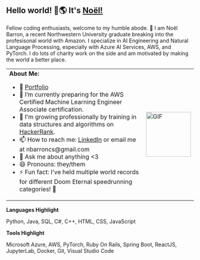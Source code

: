 ## Hello world! 👋🌎 It's [Noël!](https://noelbarroncs.com)

Fellow coding enthusiasts, welcome to my humble abode. 🩷 I am Noël Barron, a recent Northwestern University graduate breaking into the profesisonal world with Amazon. I specialize in AI Engineering and Natural Language Processing, especially with Azure AI Services, AWS, and PyTorch. I do lots of charity work on the side and am motivated by making the world a better place.  


<table style="border: none; border-collapse: collapse;">
  <tr style="border: none;">
    <td>
      <strong>About Me:</strong>
      <ul>
        <li>📝 <a href="https://noelbarroncs.com">Portfolio</a></li>
        <li>🔭 I’m currently preparing for the AWS Certified Machine Learning Engineer Associate certification.</li>
        <li>🌱 I'm growing professionally by training in data structures and algorithms on <a href="https://www.hackerrank.com/profile/nbarroncs">HackerRank</a>.</li>
        <li>📫 How to reach me: <a href="https://www.linkedin.com/in/william-barron-37a3b392/">LinkedIn</a> or email me at nbarroncs@gmail.com</li>
        <li>💬 Ask me about anything <3</li>
        <li>😄 Pronouns: they/them</li>
        <li>⚡ Fun fact: I've held multiple world records for different Doom Eternal speedrunning categories! 🏃</li>
      </ul>
    </td>
    <td style="border: none; vertical-align: center;">
      <img alt="GIF" src="https://cdn-images-1.medium.com/v2/resize:fit:530/1*S_z-fU_sRXx9HgQvz1lSXQ.gif" width="120px" />
    </td>
  </tr>
</table>




**Languages Highlight**


Python, Java, SQL, C#, C++, HTML, CSS, JavaScript


**Tools Highlight**


Microsoft Azure, AWS, PyTorch, Ruby On Rails, Spring Boot, ReactJS, JupyterLab, Docker, Git, Visual Studio Code
